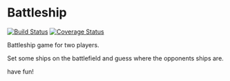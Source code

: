 # Battleship
[![Build Status](https://travis-ci.com/MatthReich/Battleship.svg?branch=marcelg1235-Test-patch)](https://travis-ci.com/MatthReich/Battleship)
[![Coverage Status](https://coveralls.io/repos/github/MatthReich/Battleship/badge.svg?branch=marcelg1235-Test-patch)](https://coveralls.io/github/MatthReich/Battleship?branch=marcelg1235-Test-patch)

Battleship game for two players.

Set some ships on the battlefield and guess where the opponents ships are.

have fun!
